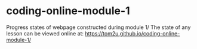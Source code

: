 # coding-online-module-1
Progress states of webpage constructed during module 1/
The state of any lesson can be viewed online at: https://tom2u.github.io/coding-online-module-1/
